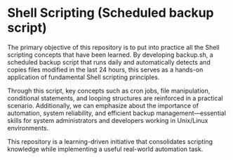 # Shell Scripting (Scheduled backup script)
The primary objective of this repository is to put into practice all the Shell scripting concepts that have been learned. By developing backup.sh, a scheduled backup script that runs daily and automatically detects and copies files modified in the last 24 hours, this serves as a hands-on application of fundamental Shell scripting principles.

Through this script, key concepts such as cron jobs, file manipulation, conditional statements, and looping structures are reinforced in a practical scenario. Additionally, we can emphasize about the importance of automation, system reliability, and efficient backup management—essential skills for system administrators and developers working in Unix/Linux environments.

This repository is a learning-driven initiative that consolidates scripting knowledge while implementing a useful real-world automation task.
